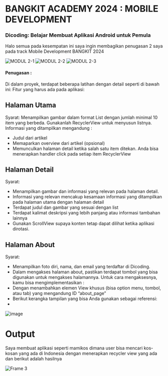# BANGKIT ACADEMY 2024 : MOBILE DEVELOPMENT
### Dicoding: Belajar Membuat Aplikasi Android untuk Pemula

Halo semua pada kesempatan ini saya ingin membagikan penugasan 2 saya pada track Mobile Development BANGKIT 2024

![MODUL 2-1](https://github.com/Chrstnkevin/BANGKIT2024_Tugas02_BasicAndroid/assets/97864068/e0e262af-019d-46c9-8e54-abbfeee30cda)
![MODUL 2-2](https://github.com/Chrstnkevin/BANGKIT2024_Tugas02_BasicAndroid/assets/97864068/f3ae015d-7877-490f-89ea-26bf0e9cfde8)
![MODUL 2-3](https://github.com/Chrstnkevin/BANGKIT2024_Tugas02_BasicAndroid/assets/97864068/94323550-0204-4249-b6b3-959a360fb368)



#### Penugasan : 
Di dalam proyek, terdapat beberapa latihan dengan detail seperti di bawah ini:
Fitur yang harus ada pada aplikasi:

## Halaman Utama
Syarat:
Menampilkan gambar dalam format List dengan jumlah minimal 10 item yang berbeda. Gunakanlah RecyclerView untuk menyusun listnya. Informasi yang ditampilkan mengandung :
- Judul dari artikel
- Memaparkan overview dari artikel (opsional)
- Memunculkan halaman detail ketika salah satu item ditekan. Anda bisa menerapkan handler click pada setiap item RecyclerView

## Halaman Detail
Syarat:
- Menampilkan gambar dan informasi yang relevan pada halaman detail. 
- Informasi yang relevan mencakup kesamaan informasi yang ditampilkan pada halaman utama dengan halaman detail
- Terdapat judul dan gambar yang sesuai dengan list
- Terdapat kalimat deskripsi yang lebih panjang atau informasi tambahan lainnya
- Gunakan ScrollView supaya konten tetap dapat dilihat ketika aplikasi dirotasi.

## Halaman About
Syarat:
- Menampilkan foto diri, nama, dan email yang terdaftar di Dicoding.
- Dalam mengakses halaman about, pastikan terdapat tombol yang bisa digunakan untuk mengakses halamannya. Untuk cara mengaksesnya, kamu bisa mengimplementasikan :
- Dengan menambahkan elemen View khusus (bisa option menu, tombol, atau tab) yang mengandung ID “about_page”
- Berikut kerangka tampilan yang bisa Anda gunakan sebagai referensi:
- 
![image](https://github.com/Chrstnkevin/BANGKIT2024_Tugas02_BasicAndroid/assets/97864068/4551be9d-a0d5-4408-85b2-76c3374589c5)

# Output
Saya membuat aplikasi seperti mamikos dimana user bisa mencari kos-kosan yang ada di Indonesia dengan menerapkan recycler view yang ada dan berikut adalah hasilnya

![Frame 3](https://github.com/Chrstnkevin/BANGKIT2024_Tugas02_BasicAndroid/assets/97864068/3ddae7b8-7c43-4d25-8921-fce3cbd4d04b)

